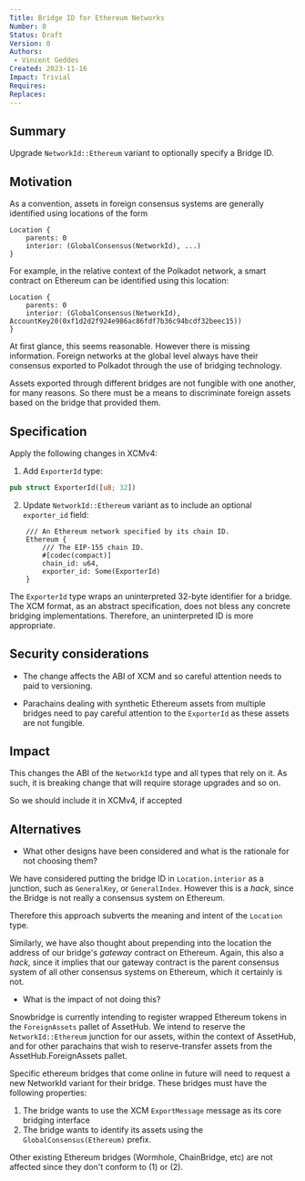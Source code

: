```yaml
---
Title: Bridge ID for Ethereum Networks
Number: 0
Status: Draft
Version: 0
Authors:
 - Vincent Geddes
Created: 2023-11-16
Impact: Trivial
Requires:
Replaces:
---
```


## Summary

Upgrade `NetworkId::Ethereum` variant to optionally specify a Bridge ID.

## Motivation

As a convention, assets in foreign consensus systems are generally identified using locations of the form

```
Location {
    parents: 0
    interior: (GlobalConsensus(NetworkId), ...)
}
```

For example, in the relative context of the Polkadot network, a smart contract on Ethereum can be identified using this location:

```
Location {
    parents: 0
    interior: (GlobalConsensus(NetworkId), AccountKey20(0xf1d2d2f924e986ac86fdf7b36c94bcdf32beec15))
}
```

At first glance, this seems reasonable. However there is missing information. Foreign networks at the global level always have their consensus exported to Polkadot through the use of bridging technology.

Assets exported through different bridges are not fungible with one another, for many reasons. So there must be a means to discriminate foreign assets based on the bridge that provided them.

## Specification

Apply the following changes in XCMv4:

1. Add `ExporterId` type:

```rust
pub struct ExporterId([u8; 32])
```

2. Update `NetworkId::Ethereum` variant as to include an optional `exporter_id` field:

```
	/// An Ethereum network specified by its chain ID.
	Ethereum {
		/// The EIP-155 chain ID.
		#[codec(compact)]
		chain_id: u64,
        exporter_id: Some(ExporterId)
    }
```

The `ExporterId` type wraps an uninterpreted 32-byte identifier for a bridge. The XCM format, as an abstract specification, does not bless any concrete bridging implementations. Therefore, an uninterpreted ID is more appropriate.

## Security considerations

* The change affects the ABI of XCM and so careful attention needs to paid to versioning.

* Parachains dealing with synthetic Ethereum assets from multiple bridges need to pay careful attention to the `ExporterId` as these assets are not fungible.

## Impact

This changes the ABI of the `NetworkId` type and all types that rely on it. As such, it is breaking change that will require storage upgrades and so on.

So we should include it in XCMv4, if accepted

## Alternatives

- What other designs have been considered and what is the rationale for not choosing them?

We have considered putting the bridge ID in `Location.interior` as a junction, such as `GeneralKey`, or `GeneralIndex`. However this is a _hack_, since the Bridge is not really a consensus system on Ethereum.

Therefore this approach subverts the meaning and intent of the `Location` type.

Similarly, we have also thought about prepending into the location the address of our bridge's _gateway_ contract on Ethereum. Again, this also a _hack_, since it implies that our gateway contract is the parent consensus system of all other consensus systems on Ethereum, which it certainly is not.

- What is the impact of not doing this?

Snowbridge is currently intending to register wrapped Ethereum tokens in the `ForeignAssets` pallet of AssetHub. We intend to reserve the `NetworkId::Ethereum` junction for our assets, within the context of AssetHub, and for other parachains that wish to reserve-transfer assets from the AssetHub.ForeignAssets pallet.

Specific ethereum bridges that come online in future will need to request a new NetworkId variant for their bridge. These bridges must have the following properties:
1. The bridge wants to use the XCM `ExportMessage` message as its core bridging interface
2. The bridge wants to identify its assets using the `GlobalConsensus(Ethereum)` prefix.

Other existing Ethereum bridges (Wormhole, ChainBridge, etc) are not affected since they don't conform to (1) or (2).
